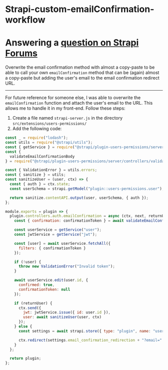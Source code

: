# Strapi-custom-emailConfirmation-workflow

# Answering a [question on Strapi Forums](https://forum.strapi.io/t/extending-api-auth-email-confirmation-confirmation-xxx-endpoint-with-custom-logic/36969)


Overwrite the email confirmation method with almost a copy-paste to be able to call your own `emailConfirmation` method that can be (again) almost a copy-paste but adding the user's email to the email confirmation redirect URL.

---

For future reference for someone else, I was able to overwrite the `emailConfirmation` function and attach the user's email to the URL. This allows me to handle it in my front-end. Follow these steps:

1. Create a file named `strapi-server.js` in the directory `src/extensions/users-permissions/`
2. Add the following code:

```js
const _ = require("lodash");
const utils = require("@strapi/utils");
const { getService } = require("@strapi/plugin-users-permissions/server/utils");
const {
  validateEmailConfirmationBody
} = require("@strapi/plugin-users-permissions/server/controllers/validation/auth");

const { ValidationError } = utils.errors;
const { sanitize } = utils;
const sanitizeUser = (user, ctx) => {
  const { auth } = ctx.state;
  const userSchema = strapi.getModel("plugin::users-permissions.user");

  return sanitize.contentAPI.output(user, userSchema, { auth });
};

module.exports = plugin => {
  plugin.controllers.auth.emailConfirmation = async (ctx, next, returnUser) => {
    const { confirmation: confirmationToken } = await validateEmailConfirmationBody(ctx.query);

    const userService = getService("user");
    const jwtService = getService("jwt");

    const [user] = await userService.fetchAll({
      filters: { confirmationToken }
    });

    if (!user) {
      throw new ValidationError("Invalid token");
    }

    await userService.edit(user.id, {
      confirmed: true,
      confirmationToken: null
    });

    if (returnUser) {
      ctx.send({
        jwt: jwtService.issue({ id: user.id }),
        user: await sanitizeUser(user, ctx)
      });
    } else {
      const settings = await strapi.store({ type: "plugin", name: "users-permissions", key: "advanced" }).get();

      ctx.redirect(settings.email_confirmation_redirection + "?email=" + user.email || "/");
    }
  };

  return plugin;
};
```
